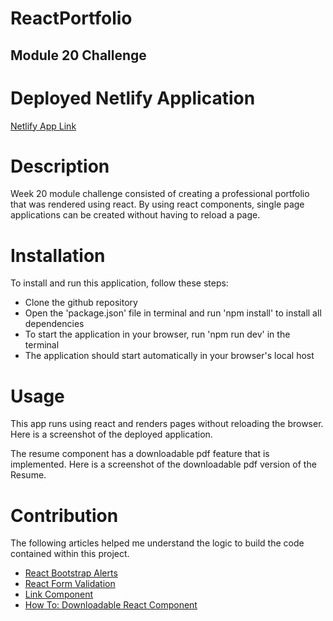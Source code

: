 # ReactPortfolio
## Module 20 Challenge

# Deployed Netlify Application
[Netlify App Link](https://calm-crisp-d7aa84.netlify.app/)

# Description
Week 20 module challenge consisted of creating a professional portfolio that was rendered using react. By using react components, single page applications can be created without having to reload a page.

# Installation
To install and run this application, follow these steps:
- Clone the github repository
- Open the 'package.json' file in terminal and run 'npm install' to install all dependencies
- To start the application in your browser, run 'npm run dev' in the terminal
- The application should start automatically in your browser's local host

# Usage 
This app runs using react and renders pages without reloading the browser. Here is a screenshot of the deployed application.


The resume component has a downloadable pdf feature that is implemented. Here is a screenshot of the downloadable pdf version of the Resume. 

# Contribution
The following articles helped me understand the logic to build the code contained within this project.
- [React Bootstrap Alerts](https://react-bootstrap.netlify.app/docs/components/alerts/)
- [React Form Validation](https://react-bootstrap.netlify.app/docs/forms/validation)
- [Link Component](https://www.geeksforgeeks.org/link-component-in-react-router/)
- [How To: Downloadable React Component](https://www.mindroast.com/post/step-by-step-guide-how-to-add-a-download-button-to-save-react-component-as-pdf)